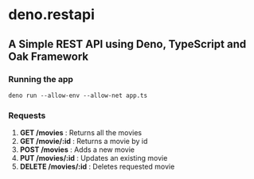 # deno.restapi

## A Simple REST API using Deno, TypeScript and Oak Framework

### Running the app

```
deno run --allow-env --allow-net app.ts
```

### Requests

1. **GET /movies** : Returns all the movies
2. **GET /movie/:id** : Returns a movie by id
3. **POST /movies** : Adds a new movie
4. **PUT /movies/:id** : Updates an existing movie
5. **DELETE /movies/:id** : Deletes requested movie
